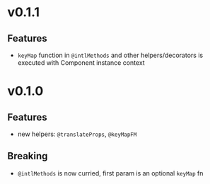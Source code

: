 # v0.1.1

## Features

- `keyMap` function in `@intlMethods` and other helpers/decorators is executed with Component instance context

# v0.1.0

## Features

- new helpers: `@translateProps`, `@keyMapFM`

## Breaking

- `@intlMethods` is now curried, first param is an optional `keyMap` fn